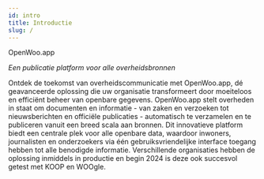 ```yaml
---
id: intro
title: Introductie
slug: /
---
```


OpenWoo.app

*_Een publicatie platform voor alle overheidsbronnen_*

Ontdek de toekomst van overheidscommunicatie met OpenWoo.app, dé geavanceerde oplossing die uw organisatie transformeert door moeiteloos en efficiënt beheer van openbare gegevens. OpenWoo.app stelt overheden in staat om documenten en informatie - van zaken en verzoeken tot nieuwsberichten en officiële publicaties - automatisch te verzamelen en te publiceren vanuit een breed scala aan bronnen. Dit innovatieve platform biedt een centrale plek voor alle openbare data, waardoor inwoners, journalisten en onderzoekers via één gebruiksvriendelijke interface toegang hebben tot alle benodigde informatie. Verschillende organisaties hebben de oplossing inmiddels in productie en begin 2024 is deze ook succesvol getest met KOOP en WOOgle.

